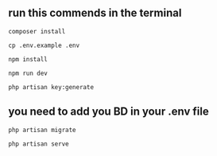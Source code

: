 ## run this commends in the terminal

```
composer install
```

```
cp .env.example .env
```

```
npm install
```

```
npm run dev
```

```
php artisan key:generate
```

## you need to add you BD in your .env file

```
php artisan migrate
```

```
php artisan serve
```
